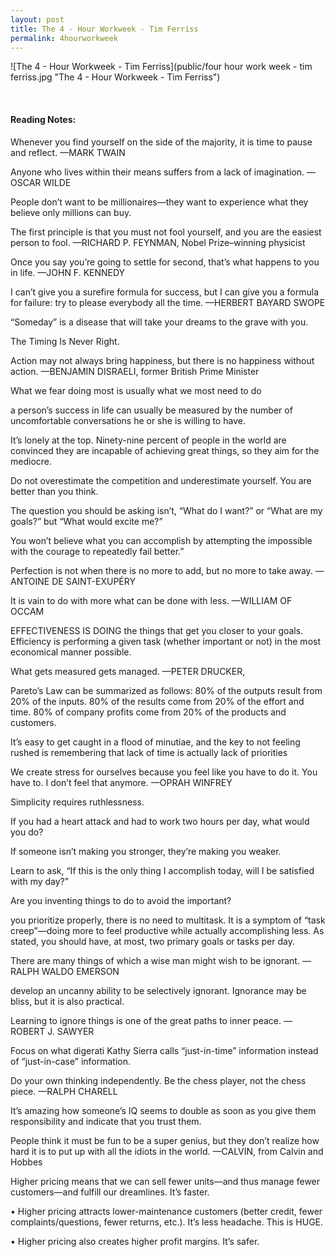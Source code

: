```yaml
---
layout: post
title: The 4 - Hour Workweek - Tim Ferriss
permalink: 4hourworkweek
---
```


![The 4 - Hour Workweek - Tim Ferriss](public/four hour work week - tim ferriss.jpg "The 4 - Hour Workweek - Tim Ferriss")
 
<!--**Rating 9/10** -->

<br>

#### Reading Notes:

Whenever you find yourself on the side of the majority, it is time to pause and reflect.
—MARK TWAIN

Anyone who lives within their means suffers from a lack of imagination.
—OSCAR WILDE

People don’t want to be millionaires—they want to experience what they believe only millions can buy.

The first principle is that you must not fool yourself, and you are the easiest person to fool.
—RICHARD P. FEYNMAN, Nobel Prize–winning physicist

Once you say you’re going to settle for second, that’s what happens to you in life.
—JOHN F. KENNEDY


I can’t give you a surefire formula for success, but I can give you a formula for failure: try to please everybody all the time.
—HERBERT BAYARD SWOPE

“Someday” is a disease that will take your dreams to the grave with you.

The Timing Is Never Right.

Action may not always bring happiness, but there is no happiness without action.
—BENJAMIN DISRAELI, former British Prime Minister

What we fear doing most is usually what we most need to do

a person’s success in life can usually be measured by the number of uncomfortable conversations he or she is willing to have.

It’s lonely at the top. Ninety-nine percent of people in the world are convinced they are incapable of achieving great things, so they aim for the mediocre.

Do not overestimate the competition and underestimate yourself. You are better than you think.

The question you should be asking isn’t, “What do I want?” or “What are my goals?” but “What would excite me?”

You won’t believe what you can accomplish by attempting the impossible with the courage to repeatedly fail better.”

Perfection is not when there is no more to add, but no more to take away.
—ANTOINE DE SAINT-EXUPÉRY

It is vain to do with more what can be done with less.
—WILLIAM OF OCCAM

EFFECTIVENESS IS DOING the things that get you closer to your goals. Efficiency is performing a given task (whether important or not) in the most economical manner possible.

What gets measured gets managed.
—PETER DRUCKER,

Pareto’s Law can be summarized as follows: 80% of the outputs result from 20% of the inputs.
80% of the results come from 20% of the effort and time.
80% of company profits come from 20% of the products and customers.

It’s easy to get caught in a flood of minutiae, and the key to not feeling rushed is remembering that lack of time is actually lack of priorities

We create stress for ourselves because you feel like you have to do it. You have to. I don’t feel that anymore.
—OPRAH WINFREY

Simplicity requires ruthlessness.

If you had a heart attack and had to work two hours per day, what would you do?

If someone isn’t making you stronger, they’re making you weaker.

Learn to ask, “If this is the only thing I accomplish today, will I be satisfied with my day?”

Are you inventing things to do to avoid the important?

you prioritize properly, there is no need to multitask. It is a symptom of “task creep”—doing more to feel productive while actually accomplishing less. As stated, you should have, at most, two primary goals or tasks per day.

There are many things of which a wise man might wish to be ignorant.
—RALPH WALDO EMERSON

develop an uncanny ability to be selectively ignorant. Ignorance may be bliss, but it is also practical.

Learning to ignore things is one of the great paths to inner peace.
—ROBERT J. SAWYER

Focus on what digerati Kathy Sierra calls “just-in-time” information instead of “just-in-case” information.

Do your own thinking independently. Be the chess player, not the chess piece.
—RALPH CHARELL

It’s amazing how someone’s IQ seems to double as soon as you give them responsibility and indicate that you trust them.

People think it must be fun to be a super genius, but they don’t realize how hard it is to put up with all the idiots in the world.
—CALVIN, from Calvin and Hobbes

Higher pricing means that we can sell fewer units—and thus manage fewer customers—and fulfill our dreamlines. It’s faster.

• Higher pricing attracts lower-maintenance customers (better credit, fewer complaints/questions, fewer returns, etc.). It’s less headache. This is HUGE.


• Higher pricing also creates higher profit margins. It’s safer.
